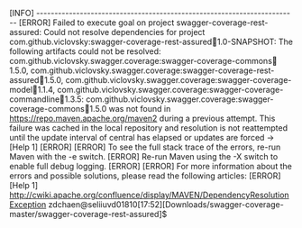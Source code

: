 [INFO] ------------------------------------------------------------------------
[ERROR] Failed to execute goal on project swagger-coverage-rest-assured: Could not resolve dependencies for project com.github.viclovsky:swagger-coverage-rest-assured:jar:1.0-SNAPSHOT: The following artifacts could not be resolved: com.github.viclovsky.swagger.coverage:swagger-coverage-commons:jar:1.5.0, com.github.viclovsky.swagger.coverage:swagger-coverage-rest-assured:jar:1.5.0, com.github.viclovsky.swagger.coverage:swagger-coverage-model:jar:1.1.4, com.github.viclovsky.swagger.coverage:swagger-coverage-commandline:jar:1.3.5: com.github.viclovsky.swagger.coverage:swagger-coverage-commons:jar:1.5.0 was not found in https://repo.maven.apache.org/maven2 during a previous attempt. This failure was cached in the local repository and resolution is not reattempted until the update interval of central has elapsed or updates are forced -> [Help 1]
[ERROR] 
[ERROR] To see the full stack trace of the errors, re-run Maven with the -e switch.
[ERROR] Re-run Maven using the -X switch to enable full debug logging.
[ERROR] 
[ERROR] For more information about the errors and possible solutions, please read the following articles:
[ERROR] [Help 1] http://cwiki.apache.org/confluence/display/MAVEN/DependencyResolutionException
zdchaen@seliiuvd01810[17:52][Downloads/swagger-coverage-master/swagger-coverage-rest-assured]$ 
